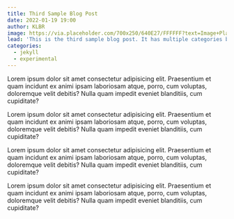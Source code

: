 ```yaml
---
title: Third Sample Blog Post
date: 2022-01-19 19:00
author: KLBR
image: https://via.placeholder.com/700x250/640E27/FFFFFF?text=Image+Placeholder
lead: 'This is the third sample blog post. It has multiple categories but without a subtitle indicated.'
categories:
  - jekyll
  - experimental
---
```


Lorem ipsum dolor sit amet consectetur adipisicing elit. Praesentium et quam incidunt ex animi ipsam laboriosam atque, porro, cum voluptas, doloremque velit debitis? Nulla quam impedit eveniet blanditiis, cum cupiditate?

Lorem ipsum dolor sit amet consectetur adipisicing elit. Praesentium et quam incidunt ex animi ipsam laboriosam atque, porro, cum voluptas, doloremque velit debitis? Nulla quam impedit eveniet blanditiis, cum cupiditate?

Lorem ipsum dolor sit amet consectetur adipisicing elit. Praesentium et quam incidunt ex animi ipsam laboriosam atque, porro, cum voluptas, doloremque velit debitis? Nulla quam impedit eveniet blanditiis, cum cupiditate?

Lorem ipsum dolor sit amet consectetur adipisicing elit. Praesentium et quam incidunt ex animi ipsam laboriosam atque, porro, cum voluptas, doloremque velit debitis? Nulla quam impedit eveniet blanditiis, cum cupiditate?
